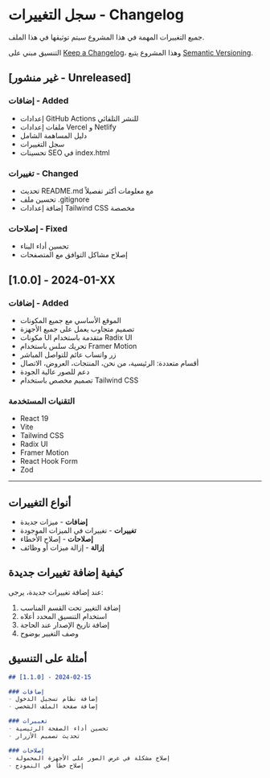 # سجل التغييرات - Changelog

جميع التغييرات المهمة في هذا المشروع سيتم توثيقها في هذا الملف.

التنسيق مبني على [Keep a Changelog](https://keepachangelog.com/ar/1.0.0/)،
وهذا المشروع يتبع [Semantic Versioning](https://semver.org/lang/ar/).

## [غير منشور - Unreleased]

### إضافات - Added
- إعدادات GitHub Actions للنشر التلقائي
- ملفات إعدادات Vercel و Netlify
- دليل المساهمة الشامل
- سجل التغييرات
- تحسينات SEO في index.html

### تغييرات - Changed
- تحديث README.md مع معلومات أكثر تفصيلاً
- تحسين ملف .gitignore
- إضافة إعدادات Tailwind CSS مخصصة

### إصلاحات - Fixed
- تحسين أداء البناء
- إصلاح مشاكل التوافق مع المتصفحات

## [1.0.0] - 2024-01-XX

### إضافات - Added
- الموقع الأساسي مع جميع المكونات
- تصميم متجاوب يعمل على جميع الأجهزة
- مكونات UI متقدمة باستخدام Radix UI
- تحريك سلس باستخدام Framer Motion
- زر واتساب عائم للتواصل المباشر
- أقسام متعددة: الرئيسية، من نحن، المنتجات، العروض، الاتصال
- دعم للصور عالية الجودة
- تصميم مخصص باستخدام Tailwind CSS

### التقنيات المستخدمة
- React 19
- Vite
- Tailwind CSS
- Radix UI
- Framer Motion
- React Hook Form
- Zod

---

## أنواع التغييرات

- **إضافات** - ميزات جديدة
- **تغييرات** - تغييرات في الميزات الموجودة
- **إصلاحات** - إصلاح الأخطاء
- **إزالة** - إزالة ميزات أو وظائف

## كيفية إضافة تغييرات جديدة

عند إضافة تغييرات جديدة، يرجى:

1. إضافة التغيير تحت القسم المناسب
2. استخدام التنسيق المحدد أعلاه
3. إضافة تاريخ الإصدار عند الحاجة
4. وصف التغيير بوضوح

## أمثلة على التنسيق

```markdown
## [1.1.0] - 2024-02-15

### إضافات
- إضافة نظام تسجيل الدخول
- إضافة صفحة الملف الشخصي

### تغييرات
- تحسين أداء الصفحة الرئيسية
- تحديث تصميم الأزرار

### إصلاحات
- إصلاح مشكلة في عرض الصور على الأجهزة المحمولة
- إصلاح خطأ في النموذج
``` 